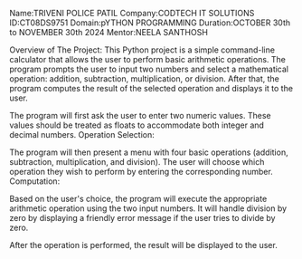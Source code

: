 Name:TRIVENI POLICE PATIL
Company:CODTECH IT SOLUTIONS
ID:CT08DS9751
Domain:pYTHON PROGRAMMING
Duration:OCTOBER 30th to NOVEMBER 30th 2024
Mentor:NEELA SANTHOSH

Overview of The Project:
This Python project is a simple command-line calculator that allows the user to perform basic arithmetic operations. The program prompts the user to input two numbers and select a mathematical operation: addition, subtraction, multiplication, or division. After that, the program computes the result of the selected operation and displays it to the user.

The program will first ask the user to enter two numeric values. These values should be treated as floats to accommodate both integer and decimal numbers.
Operation Selection:

The program will then present a menu with four basic operations (addition, subtraction, multiplication, and division).
The user will choose which operation they wish to perform by entering the corresponding number.
Computation:

Based on the user's choice, the program will execute the appropriate arithmetic operation using the two input numbers.
It will handle division by zero by displaying a friendly error message if the user tries to divide by zero.

After the operation is performed, the result will be displayed to the user.
